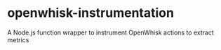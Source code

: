 # openwhisk-instrumentation
A Node.js function wrapper to instrument OpenWhisk actions to extract metrics
